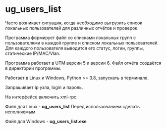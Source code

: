 # ug_users_list
Часто возникает ситуация, когда необходимо выгрузить список локальных пользователей для различных отчётов и проверок.

Программа формирует файл со списками локальных групп с пользователями в каждой группе и списком локальных пользователей.
Для каждого пользователя выводится его статус, логин, группы, статические IP/MAC/Vlan.

Программа работает в UTM версии 5 и версии 6.
Файл отчёта создаётся в директории программы.

Работает в Linux и Windows, Python >= 3.8, запускать в терминале.

Запрашивает ip узла, login и пароль.

На интерфейсе включить xml-rpc.

Файл для Linux - <b>ug_users_list</b>
Перед использованием сделать исполняемым.

Файл для Windows - <b>ug_users_list.exe</b>


